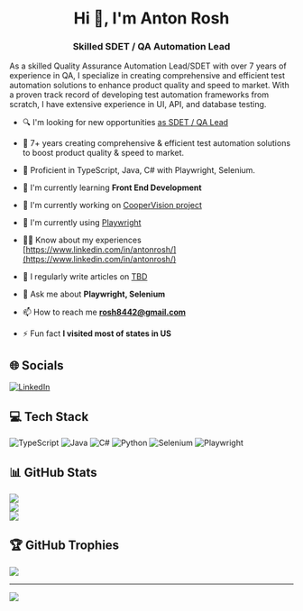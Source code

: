 <h1 align="center">Hi 👋, I'm Anton Rosh</h1>
<h3 align="center">Skilled SDET / QA Automation Lead</h3>

As a skilled Quality Assurance Automation Lead/SDET with over 7 years of experience in QA, I specialize in creating comprehensive and efficient test automation solutions to enhance product quality and speed to market. With a proven track record of developing test automation frameworks from scratch, I have extensive experience in UI, API, and database testing.

- 🔍 I'm looking for new opportunities [as SDET / QA Lead](https://www.calendly.com/your-sdet-is-anton-rosh/)

- 🤖 7+ years creating comprehensive & efficient test automation solutions to boost product quality & speed to market.
 
- 🚀 Proficient in TypeScript, Java, C# with Playwright, Selenium.

- 🌱 I'm currently learning **Front End Development**

- 🔭 I'm currently working on [CooperVision project](https://coopervision.com)

- 🚀 I'm currently using [Playwright](https://playwright.dev)

- 👨‍💻 Know about my experiences [https://www.linkedin.com/in/antonrosh/](https://www.linkedin.com/in/antonrosh/)

- 📝 I regularly write articles on [TBD](TBD)

- 💬 Ask me about **Playwright, Selenium**

- 📫 How to reach me **rosh8442@gmail.com**

- ⚡ Fun fact **I visited most of states in US**

## 🌐 Socials

[![LinkedIn](https://img.shields.io/badge/LinkedIn-%230077B5.svg?logo=linkedin&logoColor=white)](https://linkedin.com/in/yourusername)

## 💻 Tech Stack

![TypeScript](https://img.shields.io/badge/TypeScript-%23007ACC.svg?style=for-the-badge&logo=typescript&logoColor=white) 
![Java](https://img.shields.io/badge/java-%23ED8B00.svg?style=for-the-badge&logo=java&logoColor=white) 
![C#](https://img.shields.io/badge/c%23-%23239120.svg?style=for-the-badge&logo=c-sharp&logoColor=white) 
![Python](https://img.shields.io/badge/python-3670A0?style=for-the-badge&logo=python&logoColor=ffdd54) 
![Selenium](https://img.shields.io/badge/Selenium-%2300FF00.svg?style=for-the-badge&logo=Selenium&logoColor=white) 
![Playwright](https://img.shields.io/badge/Playwright-%2300B0A0.svg?style=for-the-badge&logo=Playwright&logoColor=white)

## 📊 GitHub Stats

![](https://github-readme-stats.vercel.app/api?username=antonrosh&theme=default&hide_border=false&include_all_commits=true&count_private=true)<br/>
![](https://github-readme-streak-stats.herokuapp.com/?user=antonrosh&theme=default&hide_border=false)<br/>
![](https://github-readme-stats.vercel.app/api/top-langs/?username=antonrosh&theme=default&hide_border=false&include_all_commits=true&count_private=true&layout=compact)

## 🏆 GitHub Trophies

![](https://github-profile-trophy.vercel.app/?username=antonrosh&theme=dark&no-frame=false&no-bg=false&margin-w=4)

---

[![](https://visitcount.itsvg.in/api?id=antonrosh&icon=0&color=0)](https://visitcount.itsvg.in)
